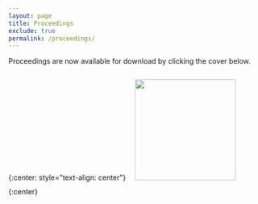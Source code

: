 ```yaml
---
layout: page
title: Proceedings
exclude: true
permalink: /proceedings/
---
```


Proceedings are now available for download by clicking the cover below.

{:center: style="text-align: center"}
<a href="{{ site.baseurl }}/assets/vihar2017_proceedings.pdf">
<img style="margin: 1em; width: 200px;" src="{{ site.baseurl }}/assets/vihar2017_proceedings_cover_small.png">
</a>
{:center}
